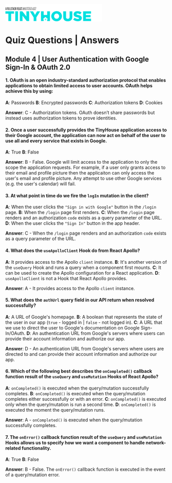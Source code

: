 <img src="../../../images/tinyhouse-logo.png" width="60%"/>

# Quiz Questions | Answers

## Module 4 | User Authentication with Google Sign-In & OAuth 2.0

#### 1. OAuth is an open industry-standard authorization protocol that enables applications to obtain limited access to user accounts. OAuth helps achieve this by using:

**A**: Passwords
**B**: Encrypted passwords
**C**: Authorization tokens
**D**: Cookies

**Answer**: C - Authorization tokens. OAuth doesn’t share passwords but instead uses authorization tokens to prove identities.

#### 2. Once a user successfully provides the TinyHouse application access to their Google account, the application can now act on behalf of the user to use all and every service that exists in Google.

**A**: True
**B**: False

**Answer**: B - False. Google will limit access to the application to only the scope the application requests. For example, if a user only grants access to their email and profile picture then the applicaiton can only access the user's email and profile picture. Any attempt to use other Google services (e.g. the user's calendar) will fail.

#### 3. At what point in time do we fire the `logIn` mutation in the client?

**A**: When the user clicks the `"Sign in with Google"` button in the `/login` page.
**B**: When the `/login` page first renders.
**C**: When the `/login` page renders and an authorization `code` exists as a query parameter of the URL.
**D**: When the user clicks the `"Sign In"` button in the app header.

**Answer**: C - When the `/login` page renders and an authorization `code` exists as a query parameter of the URL.

#### 4. What does the `useApolloClient` Hook do from React Apollo?

**A**: It provides access to the Apollo `client` instance.
**B**: It's another version of the `useQuery` Hook and runs a query when a component first mounts.
**C**: It can be used to create the Apollo configuration for a React application.
**D**: `useApolloClient` is not a Hook that React Apollo provides.

**Answer**: A - It provides access to the Apollo `client` instance.

#### 5. What does the `authUrl` query field in our API return when resolved successfully?

**A**: A URL of Google's homepage.
**B**: A boolean that represents the state of the user in our app (`true` - logged in | `false` - not logged in).
**C**: A URL that we use to direct the user to Google's documentation on Google Sign-In/OAuth.
**D**: An authentication URL from Google's servers where users can provide their account information and authorize our app.

**Answer**: D - An authentication URL from Google's servers where users are directed to and can provide their account information and authorize our app.

#### 6. Which of the following best describes the `onCompleted()` callback function result of the `useQuery` and `useMutation` Hooks of React Apollo?

**A**: `onCompleted()` is executed when the query/mutation successfully completes.
**B**: `onCompleted()` is executed when the query/mutation completes either successfully or with an error.
**C**: `onCompleted()` is executed only when the query/mutation is run a second time.
**D**: `onCompleted()` is executed the moment the query/mutation runs.

**Answer**: A - `onCompleted()` is executed when the query/mutation successfully completes.

#### 7. The `onError()` callback function result of the `useQuery` and `useMutation` Hooks allows us to specify how we want a component to handle network-related functionality.

**A**: True
**B**: False

**Answer**: B - False. The `onError()` callback function is executed in the event of a query/mutation error.
